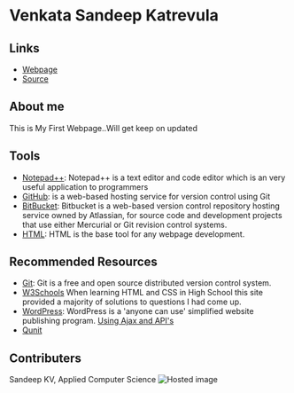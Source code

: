 # Venkata Sandeep Katrevula

## Links
- [Webpage](https://github.com/katrevula/aboutme)
- [Source](https://github.com/katrevula/aboutme)

## About me
This is My First Webpage..Will get keep on updated

## Tools
- [Notepad++](https://notepad-plus-plus.org/download/v7.6.2.html): Notepad++ is a text editor and code editor which is an very useful application to programmers 
- [GitHub](https://github.com/): is a web-based hosting service for version control using Git
- [BitBucket](https://bitbucket.org/product): Bitbucket is a web-based version control repository hosting service owned by Atlassian, for source code and development projects that use either Mercurial or Git revision control systems.
- [HTML](https://www.w3schools.com/html/ "w3school HTML Tutorial"): HTML is the base tool for any webpage development.

## Recommended Resources

- [Git](https://github.com/trending): Git is a free and open source distributed version control system.
- [W3Schools](https://www.w3schools.com/ "W3Schools HTML") When learning HTML and CSS in High School this site provided a majority of solutions to questions I had come up.
- [WordPress](https://wordpress.com/ "WordPress - homepage"): WordPress is a 'anyone can use' simplified website publishing program.
[Using Ajax and API's](https://www.youtube.com/watch?v=fEYx8dQr_cQ/)
- [Qunit](https://qunitjs.com/cookbook/)

## Contributers
Sandeep KV, Applied Computer Science
![Hosted image](https://www.lamborghini.com/sites/it-en/files/DAM/it/models_gateway/blocks/special.png)

 


